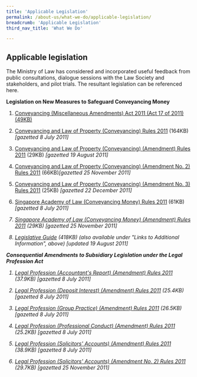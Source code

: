 ```yaml
---
title: 'Applicable Legislation'
permalink: /about-us/what-we-do/applicable-legislation/
breadcrumb: 'Applicable Legislation'
third_nav_title: 'What We Do'

---
```



Applicable legislation
---

The Ministry of Law has considered and incorporated useful feedback from public consultations, dialogue sessions with the Law Society and stakeholders, and pilot trials. The resultant legislation can be referenced here.

**Legislation on New Measures to Safeguard Conveyancing Money**

1. <a href="/files/linkclick8ace.pdf/">Conveyancing (Miscellaneous Amendments) Act 2011 (Act 17 of 2011) (49KB)</a>
 
2. <a href="/files/linkclick3c58.pdf/">Conveyancing and Law of Property (Conveyancing) Rules 2011</a> (164KB) <i>[gazetted 8 July 2011]</i>
 
3. <a href="/files/linkclick63d9.pdf/">Conveyancing and Law of Property (Conveyancing) (Amendment) Rules 2011</a> (29KB) <i>[gazetted 19 August 2011]</i> 
 
4. <a href="/files/linkclick2ffc.pdf/">Conveyancing and Law of Property (Conveyancing) (Amendment No. 2) Rules 2011</a>  (66KB)<i>[gazetted 25 November 2011]</i>

5. <a href="/files/linkclick2c9d.pdf/">Conveyancing and Law of Property (Conveyancing) (Amendment No. 3) Rules 2011</a> (25KB) <i>[gazetted 22 December 2011]</i>

6. <a href="/files/linkclick7da8.pdf/">Singapore Academy of Law (Conveyancing Money) Rules 2011</a> (61KB) <i>[gazetted 8 July 2011] 
 
7. <a href="/files/linkclick4013.pdf/">Singapore Academy of Law (Conveyancing Money) (Amendment) Rules 2011</a> (29KB) <i>[gazetted 25 November 2011]</i> 
 
8. <a href="/files/linkclickfe3c.pdf/">Legislative Guide</a> (418KB) (also available under "Links to Additional Information", above) <i>[updated 19 August 2011]</i> 

**Consequential Amendments to Subsidiary Legislation under the Legal Profession Act**

1. <a href="/files/linkclickca3a.pdf/">Legal Profession (Accountant's Report) (Amendment) Rules 2011</a> (37.9KB) <i>[gazetted 8 July 2011]</i>
 
2. <a href="/files/linkclick608b.pdf/">Legal Profession (Deposit Interest) (Amendment) Rules 2011</a> (25.4KB) <i>[gazetted 8 July 2011]</i> 
 
3. <a href="/files/linkclick6a35.pdf/">Legal Profession (Group Practice) (Amendment) Rules 2011</a> (26.5KB) <i>[gazetted 8 July 2011]</i> 
 
4. <a href="/files/linkclick8dd2.pdf/">Legal Profession (Professional Conduct) (Amendment) Rules 2011</a> (25.2KB) <i>[gazetted 8 July 2011]</i> 
 
5. <a href="/files/linkclick9247.pdf/">Legal Profession (Solicitors' Accounts) (Amendment) Rules 2011</a> (38.9KB) <i>[gazetted 8 July 2011]</i> 
 
6. <a href="/files/linkclickfbcc.pdf/">Legal Profession (Solicitors' Accounts) (Amendment No. 2) Rules 2011</a> (29.7KB) <i>[gazetted 25 November 2011]</i>
